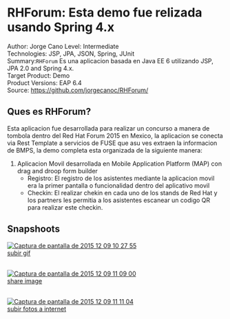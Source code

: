 RHForum: Esta demo fue relizada usando Spring 4.x
==============================================================
Author: Jorge Cano 
Level: Intermediate  
Technologies: JSP, JPA, JSON, Spring, JUnit  
Summary:`RHForum` Es una aplicacion basada en Java EE 6 utilizando JSP, JPA 2.0 and Spring 4.x.  
Target Product: Demo  
Product Versions: EAP 6.4  
Source: <https://github.com/jorgecanoc/RHForum/>  

Ques es RHForum?
-----------

Esta aplicacion fue desarrollada para realizar un concurso a manera de tombola dentro del Red Hat Forum 2015 en Mexico, la aplicacion se conecta via Rest Template a servicios de FUSE que asu ves extraen la informacion de BMPS, la demo completa esta organizada de la siguiente manera:

1. Aplicacion Movil desarrollada en Mobile Application Platform (MAP) con drag and droop form builder
    * Registro: El registro de los asistentes mediante la aplicacion movil era la primer pantalla o funcionalidad dentro del aplicativo movil
    * Checkin: El realizar chekin en cada uno de los stands de Red Hat y los partners les permitia a los asistentes escanear un codigo QR para realizar este checkin.
    


Snapshoots
-------------------

<a href='http://postimage.org/' target='_blank'><img src='http://s8.postimg.org/3kw6s6ykl/Captura_de_pantalla_de_2015_12_09_10_27_55.png' border='0' alt="Captura de pantalla de 2015 12 09 10 27 55" /></a><br /><a target='_blank' href='http://postimage.org/index.php?lang=spanish'>subir gif</a><br /><br />

<a href='http://postimage.org/' target='_blank'><img src='http://s7.postimg.org/j5nbtrdnf/Captura_de_pantalla_de_2015_12_09_11_09_00.png' border='0' alt="Captura de pantalla de 2015 12 09 11 09 00" /></a><br /><a target='_blank' href='http://postimage.org/index.php?lang=spanish'>share image</a><br /><br />

<a href='http://postimage.org/' target='_blank'><img src='http://s22.postimg.org/eunug9fkx/Captura_de_pantalla_de_2015_12_09_11_11_04.png' border='0' alt="Captura de pantalla de 2015 12 09 11 11 04" /></a><br /><a target='_blank' href='http://postimage.org/index.php?lang=spanish'>subir fotos a internet</a><br /><br />


